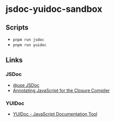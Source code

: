 # jsdoc-yuidoc-sandbox

## Scripts

- `pnpm run jsdoc`
- `pnpm run yuidoc`

## Links

### JSDoc

- [@use JSDoc](https://jsdoc.app/)
- [Annotating JavaScript for the Closure Compiler](https://github.com/google/closure-compiler/wiki/Annotating-JavaScript-for-the-Closure-Compiler)

### YUIDoc

- [YUIDoc - JavaScript Documentation Tool](https://yui.github.io/yuidoc/)
